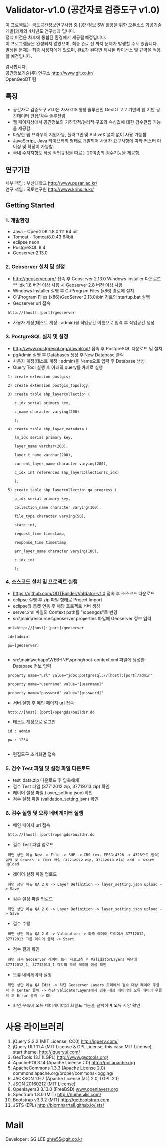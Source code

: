
Validator-v1.0 (공간자료 검증도구 v1.0)
=======

이 프로젝트는 국토공간정보연구사업 중 [공간정보 SW 활용을 위한 오픈소스 가공기술 개발]과제의 4차년도 연구성과 입니다.<br>
정식 버전은 차후에 통합된 환경에서 제공될 예정입니다.<br>
이 프로그램들은 완성되지 않았으며, 최종 완료 전 까지 문제가 발생할 수도 있습니다.<br>
발생된 문제는 최종 사용자에게 있으며, 완료가 된다면 제시된 라이선스 및 규약을 적용할 예정입니다.<br>

감사합니다.<br>
공간정보기술(주) 연구소 <link>http://www.git.co.kr/<br>
OpenGeoDT 팀

특징
---
- 공간자료 검증도구 v1.0은 자사 GIS 통합 솔루션인 GeoDT 2.2 기반의 웹 기반 공간데이터 편집/검수 솔루션임.
- 웹 페이지상에서 공간정보의 기하학적/논리적 구조와 속성값에 대한 검수편집 기능을 제공함.
- 다양한 웹 브라우저 지원가능, 플러그인 및 ActiveX 설치 없이 사용 가능함.
- JavaScript, Java 라이브러리 형태로 개발되어 사용자 요구사항에 따라 커스터 마이징 및 확장이 가능함.
- 국내 수치지형도 작성 작업규정을 따르는 20여종의 검수기능을 제공함. 

연구기관
---
세부 책임 : 부산대학교 <link>http://www.pusan.ac.kr/<br>
연구 책임 : 국토연구원 <link>http://www.krihs.re.kr/

Getting Started
----
### 1. 개발환경 ###
- Java - OpenGDK 1.8.0.111 64 bit
- Tomcat - Tomcat8.0.43 64bit
- eclipse neon 
- PostgreSQL 9.4 
- Geoserver 2.13.0

### 2. Geoserver 설치 및 설정 ###
- http://geoserver.org/ 접속 후 Geoserver 2.13.0 Windows Installer 다운로드 <br> 
** jdk 1.8 버전 이상 사용 시 Geoserver 2.8 버전 이상 사용
- Windows Installer 실행 후  C:\Program Files (x86) 경로에 설치
- C:\Program Files (x86)\GeoServer 2.13.0\bin 경로의 startup.bat 실행
- Geoserver url 접속
<pre><code> http://[host]:[port]/geoserver </code></pre> 
- 사용자 계정(테스트 계정 : admin)을 작업공간 이름으로 입력 후 작업공간 생성

### 3. PostgreSQL 설치 및 설정 ###
- http://www.postgresql.org/download/ 접속 후 PostgreSQL 다운로드 및 설치
- pgAdmin 실행 후 Databases 생성 후 New Database 클릭 
- 사용자 계정(테스트 계정 : admin)을 Name으로 입력 후 Database 생성 
- Query Tool 실행 후 아래의 query를 차례로 실행
<pre><code> 1) create extension postgis;<br>
 2) create extension postgis_topology;<br> 
 3) create table shp_layercollection (<br>
    c_idx serial primary key,<br>
    c_name character varying(200)<br>
    );<br>
 4) create table shp_layer_metadata (<br>
    lm_idx serial primary key,<br>
    layer_name varchar(200),<br>
    layer_t_name varchar(200),<br>
    current_layer_name character varying(200),<br>
    c_idx int references shp_layercollection(c_idx)<br> 
    );<br>
 5) create table shp_layercollection_qa_progress (<br>
    p_idx serial primary key,<br>
    collection_name character varying(100),<br>
    file_type character varying(50),<br>
    state int,<br>
    request_time timestamp,<br> 
    response_time timestamp,<br> 
    err_layer_name character varying(100),<br>
    c_idx int<br>
    );</code></pre>

### 4. 소스코드 설치 및 프로젝트 실행 ###
- https://github.com/ODTBuilder/Validator-v1.0 접속 후 소스코드 다운로드
- eclipse 실행 후 zip 파일 형태로 Project Import
- eclipse와 톰캣 연동 후 해당 프로젝트 서버 생성
- server.xml 파일의 Context path를 "/opengds"로 변경
- src\main\resources\geoserver.properties 파일에 Geoserver 정보 입력
<pre><code> url=http://[host]:[port]/geoserver<br>
 id=[admin]<br>
 pw=[geoserver]<br> </code></pre>
- src\main\webapp\WEB-INF\spring\root-context.xml 파일에 생성한 Database 정보 입력
<pre><code> property name="url" value="jdbc:postgresql://[host]:[port]/admin" <br>
 property name="username" value="[username]" <br>
 property name="password" value="[password]" <br></code></pre>
- 서버 실행 후 메인 페이지 url 접속 
 <pre><code> http://[host]:[port]/opengds/builder.do </code></pre>
- 테스트 계정으로 로그인
 <pre><code> id : admin<br>
 pw : 1234<br> </code></pre>
- 편집도구 초기화면 접속 

### 5. 검수 Test 파일 및 설정 파일 다운로드 ###
- test_data.zip 다운로드 후 압축해체
- 검수 Test 파일 (37712012.zip, 37712013.zip) 확인
- 레이어 설정 파일 (layer_setting.json) 확인
- 검수 설정 파일 (validation_setting.json) 확인

### 6. 검수 실행 및 오류 네비게이터 실행 ###
- 메인 페이지 url 접속 
<pre><code> http://[host]:[port]/opengds/builder.do </code></pre>
- 검수 Test 파일 업로드 
<pre><code> 화면 상단 메뉴 New -> File -> SHP -> CRS (ex. EPSG:4326 -> 4326으로 입력) 입력 및 Search -> Test 파일 (37712012.zip, 37712013.zip) add -> Start upload </code></pre>
- 레이어 설정 파일 업로드 
<pre><code> 화면 상단 메뉴 QA 2.0 -> Layer Definition -> layer_setting.json upload -> Save </code></pre>
- 검수 설정 파일 업로드 
<pre><code> 화면 상단 메뉴 QA 2.0 -> Layer Definition -> layer_setting.json upload -> Save </code></pre>
- 검수 수행
<pre><code> 화면 상단 메뉴 QA 2.0 -> Validation -> 좌측 레이어 트리에서 37712012, 37712013 그룹 레이어 클릭 -> Start </code></pre>
- 검수 결과 확인
<pre><code> 화면 좌측 Geoserver 레이어 트리 새로고침 후 ValidatorLayers 하단에 37712012_1, 37712013_1 각각의 오류 레이어 생성 확인 </code></pre>
- 오류 네비게이터 실행
<pre><code> 화면 상단 메뉴 QA Edit -> 하단 Geoserver Layers 트리에서 검수 대상 레이어 우클릭 후 Center 클릭 -> 하단 ValidatorLayers에서 검수 대상 레이어의 오류 레이어 우클릭 후 Error 클릭 -> OK </code></pre>
- 화면 우측에 오류 네비게이터의 화살표 버튼을 클릭하며 오류 사항 확인

사용 라이브러리
=====

1. jQuery 2.2.2 (MIT License, CC0) http://jquery.com/
2. jQuery UI 1.11.4 (MIT License & GPL License, this case MIT License), start theme. http://jqueryui.com/
3. GeoTools 13.1 (LGPL) http://www.geotools.org/
4. ApachePOI 3.14 (Apache License 2.0) http://poi.apache.org
5. ApacheCommons 1.3.3 (Apache License 2.0) commons.apache.org/proper/commons-logging/
6. JACKSON 1.9.7 (Apache License (AL) 2.0, LGPL 2.1)
7. JSON 20160212 (MIT License)
8. Openlayers3 3.13.0 (FreeBSD) www.openlayers.org
9. Spectrum 1.8.0 (MIT) http://numeraljs.com/
10. Bootstrap v3.3.2 (MIT) http://getbootstrap.com
11. JSTS (EPL) http://bjornharrtell.github.io/jsts/

Mail
====
Developer : SG.LEE
ghre55@git.co.kr
